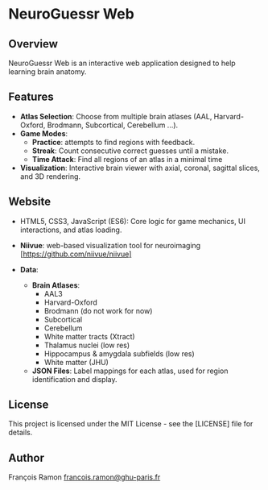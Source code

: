 # NeuroGuessr Web

## Overview

NeuroGuessr Web is an interactive web application designed to help learning brain anatomy. 

## Features

- **Atlas Selection**: Choose from multiple brain atlases (AAL, Harvard-Oxford, Brodmann, Subcortical, Cerebellum ...).
- **Game Modes**:
  - **Practice**: attempts to find regions with feedback.
  - **Streak**: Count consecutive correct guesses until a mistake.
  - **Time Attack**: Find all regions of an atlas in a minimal time
- **Visualization**: Interactive brain viewer with axial, coronal, sagittal slices, and 3D rendering.


## Website

  - HTML5, CSS3, JavaScript (ES6): Core logic for game mechanics, UI interactions, and atlas loading.
  - **Niivue**: web-based visualization tool for neuroimaging [https://github.com/niivue/niivue]

- **Data**:
  - **Brain Atlases**:
    - AAL3
    - Harvard-Oxford 
    - Brodmann (do not work for now)
    - Subcortical 
    - Cerebellum 
    - White matter tracts (Xtract)
    - Thalamus nuclei (low res)
    - Hippocampus & amygdala subfields (low res)
    - White matter (JHU)
  - **JSON Files**: Label mappings for each atlas, used for region identification and display.


## License

This project is licensed under the MIT License - see the [LICENSE] file for details.

## Author 
François Ramon
francois.ramon@ghu-paris.fr 
